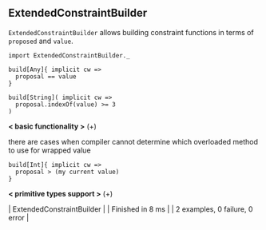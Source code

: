 ## ExtendedConstraintBuilder



`ExtendedConstraintBuilder` allows building constraint functions in terms of `proposed` and `value`.

```
import ExtendedConstraintBuilder._

build[Any]{ implicit cw =>
  proposal == value
}

build[String]( implicit cw =>
  proposal.indexOf(value) >= 3
)
```
**< basic functionality >** (+)

there are cases when compiler cannot determine which overloaded method to use for wrapped value

```
build[Int]{ implicit cw =>
  proposal > (my current value)
}
```
**< primitive types support >** (+)

| ExtendedConstraintBuilder |
| Finished in 8 ms |
| 2 examples, 0 failure, 0 error |